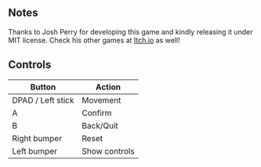 ## Notes

Thanks to Josh Perry for developing this game and kindly releasing it under MIT license. Check his other games at [Itch.io](https://joshperry.itch.io/) as well!

## Controls

| Button | Action |
|--|--| 
|DPAD / Left stick|Movement|
|A|Confirm|
|B|Back/Quit|
|Right bumper|Reset|
|Left bumper|Show controls|


